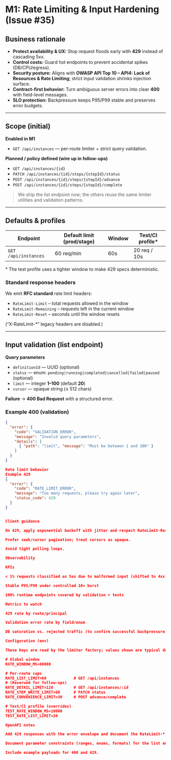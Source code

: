 # M1: Rate Limiting & Input Hardening (Issue #35)

## Business rationale

- **Protect availability & UX:** Stop request floods early with **429** instead of cascading 5xx.
- **Control costs:** Guard hot endpoints to prevent accidental spikes (DB/CPU/egress).
- **Security posture:** Aligns with **OWASP API Top 10 – API4: Lack of Resources & Rate Limiting**; strict input validation shrinks injection surface.
- **Contract-first behavior:** Turn ambiguous server errors into clear **400** with field-level messages.
- **SLO protection:** Backpressure keeps P95/P99 stable and preserves error budgets.

---

## Scope (initial)

**Enabled in M1**

- `GET /api/instances` — per-route limiter + strict query validation.

**Planned / policy defined (wire up in follow-ups)**

- `GET /api/instances/{id}`
- `PATCH /api/instances/{id}/steps/{stepId}/status`
- `POST /api/instances/{id}/steps/{stepId}/advance`
- `POST /api/instances/{id}/steps/{stepId}/complete`

> We ship the list endpoint now; the others reuse the same limiter utilities and validation patterns.

---

## Defaults & profiles

| Endpoint             | Default limit (prod/stage) | Window | Test/CI profile\* |
| -------------------- | -------------------------- | ------ | ----------------- |
| `GET /api/instances` | 60 req/min                 | 60s    | 20 req / 10s      |

\* The test profile uses a tighter window to make 429 specs deterministic.

### Standard response headers

We emit **RFC standard** rate limit headers:

- `RateLimit-Limit` – total requests allowed in the window
- `RateLimit-Remaining` – requests left in the current window
- `RateLimit-Reset` – seconds until the window resets

(“X-RateLimit-\*” legacy headers are disabled.)

---

## Input validation (list endpoint)

**Query parameters**

- `definitionId` — UUID (optional)
- `status` — enum: `pending|running|completed|cancelled|failed|paused` (optional)
- `limit` — integer **1–100** (default **20**)
- `cursor` — opaque string (≤ 512 chars)

**Failure** → **400 Bad Request** with a structured error.

### Example 400 (validation)

```json
{
  "error": {
    "code": "VALIDATION_ERROR",
    "message": "Invalid query parameters",
    "details": [
      { "path": "limit", "message": "Must be between 1 and 100" }
    ]
  }
}

Rate limit behavior
Example 429
{
  "error": {
    "code": "RATE_LIMIT_ERROR",
    "message": "Too many requests, please try again later",
    "status_code": 429
  }
}


Client guidance

On 429, apply exponential backoff with jitter and respect RateLimit-Reset.

Prefer seek/cursor pagination; treat cursors as opaque.

Avoid tight polling loops.

Observability

KPIs

< 1% requests classified as 5xx due to malformed input (shifted to 4xx)

Stable P95/P99 under controlled 10× burst

100% runtime endpoints covered by validation + tests

Metrics to watch

429 rate by route/principal

Validation error rate by field/enum

DB saturation vs. rejected traffic (to confirm successful backpressure)

Configuration (env)

These keys are read by the limiter factory; values shown are typical defaults.

# Global window
RATE_WINDOW_MS=60000

# Per-route caps
RATE_LIST_LIMIT=60            # GET /api/instances
# (Reserved for follow-ups)
RATE_DETAIL_LIMIT=120         # GET /api/instances/:id
RATE_STEP_WRITE_LIMIT=60      # PATCH status
RATE_CONVENIENCE_LIMIT=30     # POST advance/complete

# Test/CI profile (overrides)
TEST_RATE_WINDOW_MS=10000
TEST_RATE_LIST_LIMIT=20

OpenAPI notes

Add 429 responses with the error envelope and document the RateLimit-* headers on affected endpoints.

Document parameter constraints (ranges, enums, formats) for the list endpoint.

Include example payloads for 400 and 429.
```

